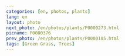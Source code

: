 ```yaml
---
categories: [en, photos, plants]
lang: en
layout: photo
next_photo: /en/photos/plants/P0000273.html
picname: P0000376
prev_photo: /en/photos/plants/P0000185.html
tags: [Green Grass, Trees]
---
```


